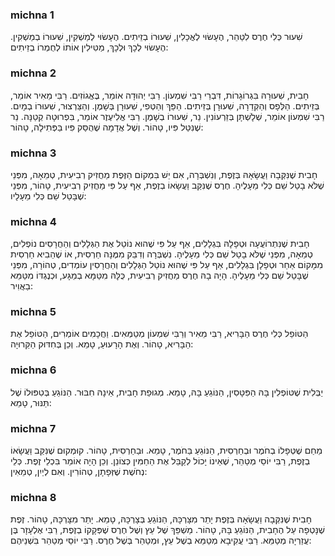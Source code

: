 
### michna 1
שִׁעוּר כְּלִי חֶרֶס לִטַּהֵר, הֶעָשׂוּי לְאֳכָלִין, שִׁעוּרוֹ בְזֵיתִים. הֶעָשׂוּי לְמַשְׁקִין, שִׁעוּרוֹ בְמַשְׁקִין. הֶעָשׂוּי לְכָךְ וּלְכָךְ, מַטִּילִין אוֹתוֹ לְחֻמְרוֹ בְזֵיתִים:

### michna 2
חָבִית, שִׁעוּרָהּ בִּגְרוֹגָרוֹת, דִּבְרֵי רַבִּי שִׁמְעוֹן. רַבִּי יְהוּדָה אוֹמֵר, בֶּאֱגוֹזִים. רַבִּי מֵאִיר אוֹמֵר, בְּזֵיתִים. הַלְּפָס וְהַקְּדֵרָה, שִׁעוּרָן בְּזֵיתִים. הַפַּךְ וְהַטְּפִי, שִׁעוּרָן בְּשָׁמֶן. וְהַצַּרְצוּר, שִׁעוּרוֹ בְמָיִם. רַבִּי שִׁמְעוֹן אוֹמֵר, שְׁלָשְׁתָּן בְּזֵרְעוֹנִין. נֵר, שִׁעוּרוֹ בְשָׁמֶן. רַבִּי אֱלִיעֶזֶר אוֹמֵר, בִּפְרוּטָה קְטַנָּה. נֵר שֶׁנִּטַּל פִּיו, טָהוֹר. וְשֶׁל אֲדָמָה שֶׁהֻסַּק פִּיו בַּפְּתִילָה, טָהוֹר:

### michna 3
חָבִית שֶׁנִּקְּבָה וַעֲשָׂאָהּ בְּזֶפֶת, וְנִשְׁבְּרָה, אִם יֵשׁ בִּמְקוֹם הַזֶּפֶת מַחֲזִיק רְבִיעִית, טְמֵאָה, מִפְּנֵי שֶׁלֹּא בָטַל שֵׁם כְּלִי מֵעָלֶיהָ. חֶרֶס שֶׁנִּקַּב וַעֲשָׂאוֹ בְזֶפֶת, אַף עַל פִּי מַחֲזִיק רְבִיעִית, טָהוֹר, מִפְּנֵי שֶׁבָּטַל שֵׁם כְּלִי מֵעָלָיו:

### michna 4
חָבִית שֶׁנִּתְרוֹעֲעָה וּטְפָלָהּ בִּגְלָלִים, אַף עַל פִּי שֶׁהוּא נוֹטֵל אֶת הַגְּלָלִים וְהַחֲרָסִים נוֹפְלִים, טְמֵאָה, מִפְּנֵי שֶׁלֹּא בָטַל שֵׁם כְּלִי מֵעָלֶיהָ. נִשְׁבְּרָה וְדִבֵּק מִמֶּנָּה חַרְסִית, אוֹ שֶׁהֵבִיא חַרְסִית מִמָּקוֹם אַחֵר וּטְפָלָן בִּגְלָלִים, אַף עַל פִּי שֶׁהוּא נוֹטֵל הַגְּלָלִים וְהַחֲרָסִין עוֹמְדִים, טְהוֹרָה, מִפְּנֵי שֶׁבָּטַל שֵׁם כְּלִי מֵעָלֶיהָ. הָיָה בָהּ חֶרֶס מַחֲזִיק רְבִיעִית, כֻּלָּהּ מִטַּמָּא בְמַגָּע, וּכְנֶגְדּוֹ מִטַּמֵּא בַאֲוִיר:

### michna 5
הַטּוֹפֵל כְּלִי חֶרֶס הַבָּרִיא, רַבִּי מֵאִיר וְרַבִּי שִׁמְעוֹן מְטַמְּאִים. וַחֲכָמִים אוֹמְרִים, הַטּוֹפֵל אֶת הַבָּרִיא, טָהוֹר. וְאֶת הָרָעוּעַ, טָמֵא. וְכֵן בְּחִדּוּק הַקֵּרוּיָה:

### michna 6
יַבְּלִית שֶׁטּוֹפְלִין בָּהּ הַפִּטָּסִין, הַנּוֹגֵעַ בָּהּ, טָמֵא. מְגוּפַת חָבִית, אֵינָהּ חִבּוּר. הַנּוֹגֵעַ בְּטִפּוּלוֹ שֶׁל תַּנּוּר, טָמֵא:

### michna 7
מֵחַם שֶׁטְּפָלוֹ בְחֹמֶר וּבְחַרְסִית, הַנּוֹגֵעַ בַּחֹמֶר, טָמֵא. וּבַחַרְסִית, טָהוֹר. קוּמְקוּם שֶׁנִּקַּב וַעֲשָׂאוֹ בְזֶפֶת, רַבִּי יוֹסֵי מְטַהֵר, שֶׁאֵינוֹ יָכוֹל לְקַבֵּל אֶת הַחַמִּין כְּצוֹנֵן. וְכֵן הָיָה אוֹמֵר בִּכְלֵי זֶפֶת. כְּלֵי נְחֹשֶׁת שֶׁזְּפָתָן, טְהוֹרִין. וְאִם לְיַיִן, טְמֵאִין:

### michna 8
חָבִית שֶׁנִּקְּבָה וַעֲשָׂאָהּ בְּזֶפֶת יָתֵר מִצָּרְכָּהּ, הַנּוֹגֵעַ בְּצָרְכָּהּ, טָמֵא. יָתֵר מִצָּרְכָּהּ, טָהוֹר. זֶפֶת שֶׁנָּטְפָה עַל הֶחָבִית, הַנּוֹגֵעַ בָּהּ, טָהוֹר. מַשְׁפֵּךְ שֶׁל עֵץ וְשֶׁל חֶרֶס שֶׁפְּקָקוֹ בְזֶפֶת, רַבִּי אֶלְעָזָר בֶּן עֲזַרְיָה מְטַמֵּא. רַבִּי עֲקִיבָא מְטַמֵּא בְשֶׁל עֵץ, וּמְטַהֵר בְּשֶׁל חֶרֶס. רַבִּי יוֹסֵי מְטַהֵר בִּשְׁנֵיהֶם:
